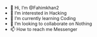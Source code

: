 - 👋 Hi, I’m @Fahimkhan2
- 👀 I’m interested in Hacking
- 🌱 I’m currently learning Coding
- 💞️ I’m looking to collaborate on Nothing
- 📫 How to reach me Messenger


<!---
Fahimkhan2/Fahimkhan2 is a ✨ special ✨ repository because its `README.md` (this file) appears on your GitHub profile.
You can click the Preview link to take a look at your changes.
--->
